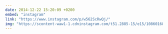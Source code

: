 ```yaml
---
date: 2014-12-22 15:20:09 +0200
embed: "instagram"
link: "https://www.instagram.com/p/w562ScRwQj/"
img: "https://scontent-waw1-1.cdninstagram.com/t51.2885-15/e15/10860168_694377140678599_1139964995_n.jpg"
---
```

